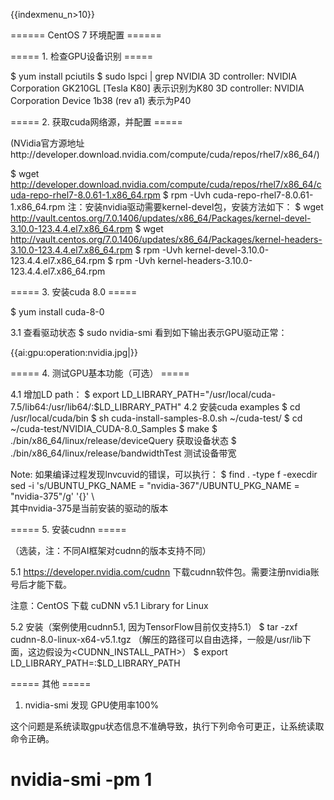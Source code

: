 {{indexmenu_n>10}}

====== CentOS 7 环境配置 ======

===== 1. 检查GPU设备识别 =====
 
  $ yum install pciutils
  $ sudo lspci | grep NVIDIA
  3D controller: NVIDIA Corporation GK210GL [Tesla K80] 表示识别为K80
  3D controller: NVIDIA Corporation Device 1b38 (rev a1) 表示为P40

===== 2. 获取cuda网络源，并配置 =====

(NVidia官方源地址http://developer.download.nvidia.com/compute/cuda/repos/rhel7/x86_64/)

  $ wget http://developer.download.nvidia.com/compute/cuda/repos/rhel7/x86_64/cuda-repo-rhel7-8.0.61-1.x86_64.rpm
  $ rpm -Uvh cuda-repo-rhel7-8.0.61-1.x86_64.rpm
注：安装nvidia驱动需要kernel-devel包，安装方法如下：
  $ wget http://vault.centos.org/7.0.1406/updates/x86_64/Packages/kernel-devel-3.10.0-123.4.4.el7.x86_64.rpm
  $ wget http://vault.centos.org/7.0.1406/updates/x86_64/Packages/kernel-headers-3.10.0-123.4.4.el7.x86_64.rpm
  $ rpm -Uvh kernel-devel-3.10.0-123.4.4.el7.x86_64.rpm
  $ rpm -Uvh kernel-headers-3.10.0-123.4.4.el7.x86_64.rpm
  
===== 3. 安装cuda 8.0 =====

  $ yum install cuda-8-0

3.1 查看驱动状态
  $ sudo nvidia-smi
看到如下输出表示GPU驱动正常：

{{ai:gpu:operation:nvidia.jpg|}}


===== 4. 测试GPU基本功能（可选） =====

4.1 增加LD path：
  $ export LD_LIBRARY_PATH="/usr/local/cuda-7.5/lib64:/usr/lib64/:$LD_LIBRARY_PATH"
4.2 安装cuda examples
  $ cd /usr/local/cuda/bin
  $ sh cuda-install-samples-8.0.sh ~/cuda-test/
  $ cd ~/cuda-test/NVIDIA_CUDA-8.0_Samples
  $ make
  $ ./bin/x86_64/linux/release/deviceQuery 获取设备状态
  $ ./bin/x86_64/linux/release/bandwidthTest 测试设备带宽

Note: 如果编译过程发现lnvcuvid的错误，可以执行：
  $ find . -type f -execdir sed -i 's/UBUNTU_PKG_NAME = "nvidia-367"/UBUNTU_PKG_NAME = "nvidia-375"/g' '{}' \    
其中nvidia-375是当前安装的驱动的版本

===== 5. 安装cudnn =====

（选装，注：不同AI框架对cudnn的版本支持不同）

5.1 https://developer.nvidia.com/cudnn 下载cudnn软件包。需要注册nvidia账号后才能下载。

注意：CentOS 下载 cuDNN v5.1 Library for Linux
         
5.2 安装（案例使用cudnn5.1, 因为TensorFlow目前仅支持5.1）
  $ tar -zxf cudnn-8.0-linux-x64-v5.1.tgz 
  （解压的路径可以自由选择，一般是/usr/lib下面，这边假设为<CUDNN_INSTALL_PATH>）
  $ export LD_LIBRARY_PATH=:$LD_LIBRARY_PATH

===== 其他 =====

1. nvidia-smi 发现 GPU使用率100%

这个问题是系统读取gpu状态信息不准确导致，执行下列命令可更正，让系统读取命令正确。
  # nvidia-smi -pm 1